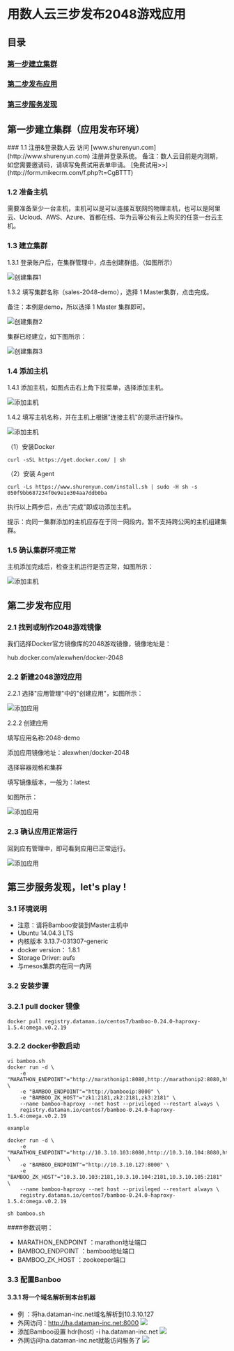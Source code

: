 # 用数人云三步发布2048游戏应用
## 目录
### [第一步建立集群](#step1)
### [第二步发布应用](#step2)
### [第三步服务发现](#step3)

<h2 id="step1">第一步建立集群（应用发布环境）</h2>
### 1.1 注册&登录数人云
访问 [www.shurenyun.com](http://www.shurenyun.com) 注册并登录系统。  
备注：数人云目前是内测期，如您需要邀请码，请填写免费试用表单申请。  
[免费试用>>](http://form.mikecrm.com/f.php?t=CgBTTT)

### 1.2 准备主机
需要准备至少一台主机，主机可以是可以连接互联网的物理主机，也可以是阿里云、Ucloud、AWS、Azure、首都在线、华为云等公有云上购买的任意一台云主机。

### 1.3 建立集群

1.3.1 登录账户后，在集群管理中，点击创建群组。（如图所示）

![创建集群1](create-cluster.png)

1.3.2 填写集群名称（sales-2048-demo），选择 1 Master集群，点击完成。

备注：本例是demo，所以选择 1 Master 集群即可。

![创建集群2](create-cluster2.png)

集群已经建立，如下图所示：

![创建集群3](create-cluster3.png)

### 1.4 添加主机

1.4.1 添加主机，如图点击右上角下拉菜单，选择添加主机。

![添加主机](add-host.png)

1.4.2 填写主机名称，并在主机上根据"连接主机"的提示进行操作。

![添加主机](add-host2.png)

（1）安装Docker

	curl -sSL https://get.docker.com/ | sh

（2）安装 Agent

	curl -Ls https://www.shurenyun.com/install.sh | sudo -H sh -s 050f9bb687234f0e9e1e304aa7ddb0ba

执行以上两步后，点击"完成"即成功添加主机。

提示：向同一集群添加的主机应存在于同一网段内，暂不支持跨公网的主机组建集群。

### 1.5 确认集群环境正常

主机添加完成后，检查主机运行是否正常，如图所示：

![添加主机](add-host3.png)

<h2 id="step2">第二步发布应用</h2>

### 2.1 找到或制作2048游戏镜像

我们选择Docker官方镜像库的2048游戏镜像，镜像地址是：

hub.docker.com/alexwhen/docker-2048

### 2.2 新建2048游戏应用

2.2.1 选择"应用管理"中的"创建应用"，如图所示：

![添加应用](add-app.png)

2.2.2 创建应用

填写应用名称:2048-demo

添加应用镜像地址：alexwhen/docker-2048

选择容器规格和集群

填写镜像版本，一般为：latest

如图所示：

![添加应用](add-app2.png)

### 2.3 确认应用正常运行

回到应有管理中，即可看到应用已正常运行。

![添加应用](add-app3.png)


<h2 id="step3">第三步服务发现，let's play !</h3>

### 3.1 环境说明
- 注意：请将Bamboo安装到Master主机中
- Ubuntu 14.04.3 LTS
- 内核版本 3.13.7-031307-generic
- docker version： 1.8.1
- Storage Driver: aufs
- 与mesos集群内在同一内网

### 3.2 安装步骤

### 3.2.1 pull docker 镜像
    docker pull registry.dataman.io/centos7/bamboo-0.24.0-haproxy-1.5.4:omega.v0.2.19

### 3.2.2 docker参数启动
    vi bamboo.sh
    docker run -d \
        -e "MARATHON_ENDPOINT"="http://marathonip1:8080,http://marathonip2:8080,http://marathonip3:8080" \
        -e "BAMBOO_ENDPOINT"="http://bambooip:8000" \
        -e "BAMBOO_ZK_HOST"="zk1:2181,zk2:2181,zk3:2181" \
        --name bamboo-haproxy --net host --privileged --restart always \
        registry.dataman.io/centos7/bamboo-0.24.0-haproxy-1.5.4:omega.v0.2.19

    example

    docker run -d \
        -e "MARATHON_ENDPOINT"="http://10.3.10.103:8080,http://10.3.10.104:8080,http://10.3.10.105:8080" \
        -e "BAMBOO_ENDPOINT"="http://10.3.10.127:8000" \
        -e "BAMBOO_ZK_HOST"="10.3.10.103:2181,10.3.10.104:2181,10.3.10.105:2181" \
        --name bamboo-haproxy --net host --privileged --restart always \
        registry.dataman.io/centos7/bamboo-0.24.0-haproxy-1.5.4:omega.v0.2.19

    sh bamboo.sh


####参数说明：
* MARATHON_ENDPOINT ：marathon地址端口
* BAMBOO_ENDPOINT ：bamboo地址端口
* BAMBOO_ZK_HOST ：zookeeper端口


### 3.3 配置Banboo
####  3.3.1 将一个域名解析到本台机器
* 例 ：将ha.dataman-inc.net域名解析到10.3.10.127
* 外网访问：http://ha.dataman-inc.net:8000
![ ](bamboo.png)
* 添加Bamboo设置 hdr(host) -i ha.dataman-inc.net
![ ](peizhi.png)
* 外网访问ha.dataman-inc.net就能访问服务了
![ ](2048.png)
